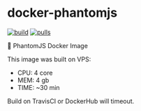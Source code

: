 docker-phantomjs
================

[![build](https://travis-ci.org/EasyPi/docker-phantomjs.svg)](https://travis-ci.org/EasyPi/docker-phantomjs)
[![pulls](https://img.shields.io/docker/pulls/easypi/selenium-node-phantomjs.svg)](https://hub.docker.com/r/easypi/selenium-node-phantomjs)

:ghost: PhantomJS Docker Image

This image was built on VPS:

- CPU: 4 core
- MEM: 4 gb
- TIME: ~30 min

Build on TravisCI or DockerHub will timeout.
